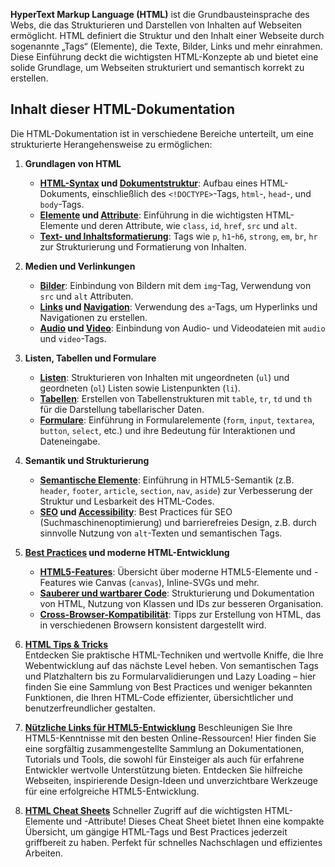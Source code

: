 **HyperText Markup Language (HTML)** ist die Grundbausteinsprache des Webs, die das Strukturieren und Darstellen von Inhalten auf Webseiten ermöglicht. HTML definiert die Struktur und den Inhalt einer Webseite durch sogenannte „Tags“ (Elemente), die Texte, Bilder, Links und mehr einrahmen. Diese Einführung deckt die wichtigsten HTML-Konzepte ab und bietet eine solide Grundlage, um Webseiten strukturiert und semantisch korrekt zu erstellen.

## Inhalt dieser HTML-Dokumentation

Die HTML-Dokumentation ist in verschiedene Bereiche unterteilt, um eine strukturierte Herangehensweise zu ermöglichen:

1. **Grundlagen von HTML**    
    - **[HTML-Syntax](HTML%20Syntax.md) und [Dokumentstruktur](HTML%20Dokumentstruktur.md)**: Aufbau eines HTML-Dokuments, einschließlich des `<!DOCTYPE>`-Tags, `html`-, `head`-, und `body`-Tags.
    - **[Elemente](HTML%20Elemente.md) und [Attribute](HTML%20Attribute.md)**: Einführung in die wichtigsten HTML-Elemente und deren Attribute, wie `class`, `id`, `href`, `src` und `alt`.
    - **[Text- und Inhaltsformatierung](HTML%20Formatierung.md)**: Tags wie `p`, `h1`-`h6`, `strong`, `em`, `br`, `hr` zur Strukturierung und Formatierung von Inhalten.
    
2. **Medien und Verlinkungen**    
    - **[Bilder](HTML%20Bilder.md)**: Einbindung von Bildern mit dem `img`-Tag, Verwendung von `src` und `alt` Attributen.
    - **[Links](HTML%20Links.md) und [Navigation](HTML%20Navigation.md)**: Verwendung des `a`-Tags, um Hyperlinks und Navigationen zu erstellen.
    - **[Audio](HTML%20Audio.md) und [Video](HTML%20Video.md)**: Einbindung von Audio- und Videodateien mit `audio` und `video`-Tags.
    
3. **Listen, Tabellen und Formulare**    
    - **[Listen](HTML%20Listen.md)**: Strukturieren von Inhalten mit ungeordneten (`ul`) und geordneten (`ol`) Listen sowie Listenpunkten (`li`).
    - **[Tabellen](HTML%20Tabllen.md)**: Erstellen von Tabellenstrukturen mit `table`, `tr`, `td` und `th` für die Darstellung tabellarischer Daten.
    - **[Formulare](HTML%20Formulare.md)**: Einführung in Formularelemente (`form`, `input`, `textarea`, `button`, `select`, etc.) und ihre Bedeutung für Interaktionen und Dateneingabe.
    
4. **Semantik und Strukturierung**    
    - **[Semantische Elemente](HTLM%20Semantik.md)**: Einführung in HTML5-Semantik (z.B. `header`, `footer`, `article`, `section`, `nav`, `aside`) zur Verbesserung der Struktur und Lesbarkeit des HTML-Codes.
    - **[SEO](HTML%20SEO.md) und [Accessibility](HTML%20Accessiblity.md)**: Best Practices für SEO (Suchmaschinenoptimierung) und barrierefreies Design, z.B. durch sinnvolle Nutzung von `alt`-Texten und semantischen Tags.
    
5. **[Best Practices](HTML%20Best%20Practice.md) und moderne HTML-Entwicklung**    
    - **[HTML5-Features](HTML5%20Features.md)**: Übersicht über moderne HTML5-Elemente und -Features wie Canvas (`canvas`), Inline-SVGs und mehr.
    - **[Sauberer und wartbarer Code](HTML%20Clean%20Code.md)**: Strukturierung und Dokumentation von HTML, Nutzung von Klassen und IDs zur besseren Organisation.
    - **[Cross-Browser-Kompatibilität](HTML%20Kompatibilität.md)**: Tipps zur Erstellung von HTML, das in verschiedenen Browsern konsistent dargestellt wird.
    
6. **[HTML Tips & Tricks](HTML%20Tips%20&%20Tricks.md)**  
       Entdecken Sie praktische HTML-Techniken und wertvolle Kniffe, die Ihre Webentwicklung auf das nächste Level heben. Von semantischen Tags und Platzhaltern bis zu Formularvalidierungen und Lazy Loading – hier finden Sie eine Sammlung von Best Practices und weniger bekannten Funktionen, die Ihren HTML-Code effizienter, übersichtlicher und benutzerfreundlicher gestalten.
       
7. **[Nützliche Links für HTML5-Entwicklung](HTML%20Nützliche%20Links.md)** 
       Beschleunigen Sie Ihre HTML5-Kenntnisse mit den besten Online-Ressourcen! Hier finden Sie eine sorgfältig zusammengestellte Sammlung an Dokumentationen, Tutorials und Tools, die sowohl für Einsteiger als auch für erfahrene Entwickler wertvolle Unterstützung bieten. Entdecken Sie hilfreiche Webseiten, inspirierende Design-Ideen und unverzichtbare Werkzeuge für eine erfolgreiche HTML5-Entwicklung.
       
8. **[HTML Cheat Sheets](HTML%20Cheat%20Sheet.md)** 
       Schneller Zugriff auf die wichtigsten HTML-Elemente und -Attribute! Dieses Cheat Sheet bietet Ihnen eine kompakte Übersicht, um gängige HTML-Tags und Best Practices jederzeit griffbereit zu haben. Perfekt für schnelles Nachschlagen und effizientes Arbeiten.
    


